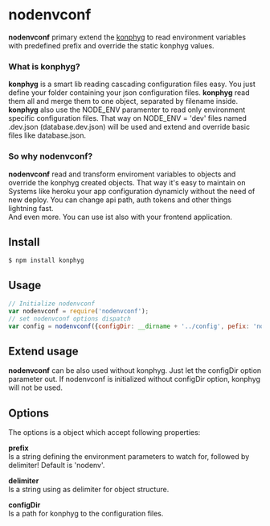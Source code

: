 # nodenvconf

**nodenvconf** primary extend the  [konphyg](https://github.com/pgte/konphyg) to read environment variables with predefined prefix 
and override the static konphyg values.

### What is konphyg?
**konphyg** is a smart lib reading cascading configuration files easy. You just define your folder containing your 
json configuration files. **konphyg** read them all and merge them to one object, separated by filename inside.
**konphyg** also use the NODE_ENV paramenter to read only environment specific configuration files. That way on 
NODE_ENV = 'dev' files named <name>.dev.json (database.dev.json) will be used and extend and override basic files like database.json.

### So why nodenvconf?
**nodenvconf** read and transform enviroment variables to objects and override the konphyg created objects. 
That way it's easy to maintain on Systems like heroku your app configuration dynamicly without the need of new deploy.
You can change api path, auth tokens and other things lightning fast.    
And even more. You can use ist also with your frontend application.

## Install
    $ npm install konphyg
    
## Usage
```js
// Initialize nodenvconf
var nodenvconf = require('nodenvconf');
// set nodenvconf options dispatch 
var config = nodenvconf({configDir: __dirname + '../config', pefix: 'nodenv', delimiter: '_'}).dispatch();
```

## Extend usage
**nodenvconf** can be also used without konphyg. Just let the configDir option parameter out. 
If nodenvconf is initialized without configDir option, konphyg will not be used.

## Options
The options is a object which accept following properties:
    
**prefix**    
Is a string defining the environment parameters to watch for, followed by delimiter! Default is 'nodenv'.
    
**delimiter**    
Is a string using as delimiter for object structure.    

**configDir**    
Is a path for konphyg to the configuration files.    